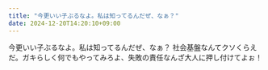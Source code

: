 ```yaml
---
title: "今更いい子ぶるなよ。私は知ってるんだぜ、なぁ？"
date: 2024-12-20T14:20:10+09:00
---
```

今更いい子ぶるなよ。私は知ってるんだぜ、なぁ？
社会基盤なんてクソくらえだ。ガキらしく何でもやってみろよ、失敗の責任なんざ大人に押し付けてよぉ！
